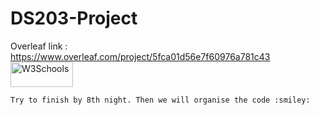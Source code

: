 # DS203-Project

Overleaf link : https://www.overleaf.com/project/5fca01d56e7f60976a781c43 <br>
<a href="https://colab.research.google.com/drive/1doWwoO8UfliAN06wSyo8S1RXSTqfR2Uf?usp=sharing">
<img border="0" alt="W3Schools" src="https://miro.medium.com/max/776/1*Lad06lrjlU9UZgSTHUoyfA.png" width="100" height="40">
</a>

```
Try to finish by 8th night. Then we will organise the code :smiley:
```
